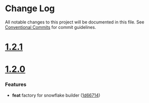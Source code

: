 # Change Log

All notable changes to this project will be documented in this file.
See [Conventional Commits](https://conventionalcommits.org) for commit guidelines.



# [1.2.1](https://github.com/go-courier/snowflakeid/compare/v1.2.0...v1.2.1)


# [1.2.0](https://github.com/go-courier/snowflakeid/compare/v1.1.0...v1.2.0)

### Features

* **feat** factory for snowflake builder ([1d66714](https://github.com/go-courier/snowflakeid/commit/1d667144327b5e193327a408f3c20af60bec8f50))
